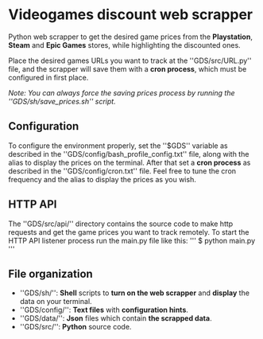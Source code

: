 Videogames discount web scrapper
===============================

Python web scrapper to get the desired game prices from the **Playstation**, **Steam** and **Epic Games** stores, while highlighting the discounted ones.

Place the desired games URLs you want to track at the ''GDS/src/URL.py'' file, and the scrapper will save them with a **cron process**, which must be configured in first place. 

*Note: You can always force the saving prices process by running the ''GDS/sh/save_prices.sh'' script.*

Configuration
----------------
To configure the environment properly, set the ''$GDS'' variable as described in the ''GDS/config/bash_profile_config.txt'' file, along with the alias to display the prices on the terminal. After that set a **cron process** as described in the ''GDS/config/cron.txt'' file. Feel free to tune the cron frequency and the alias to display the prices as you wish.

HTTP API 
-----------
The ''GDS/src/api/'' directory contains the source code to make http requests and get the game prices you want to track remotely.
To start the HTTP API listener process run the main.py file like this:
'''
$ python main.py
'''

File organization
--------------------
* ''GDS/sh/'': **Shell** scripts to **turn on the web scrapper** and **display** the data on your terminal.
* ''GDS/config/'': **Text files** with **configuration hints**.
* ''GDS/data/'': **Json** files which contain **the scrapped data**.
* ''GDS/src/'': **Python** source code.